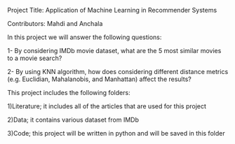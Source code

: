 

Project Title: Application of Machine Learning in Recommender Systems

Contributors: Mahdi and Anchala

In this project we will answer the following questions:

1- By considering IMDb movie dataset, what are the 5 most similar movies to a movie search?

2- By using KNN algorithm, how does considering different distance metrics (e.g. Euclidian, Mahalanobis, and Manhattan) affect the results?

This project includes the following folders:

1)Literature; it includes all of the articles that are used for this project

2)Data; it contains various dataset from IMDb

3)Code; this project will be written in python and will be saved in this folder


